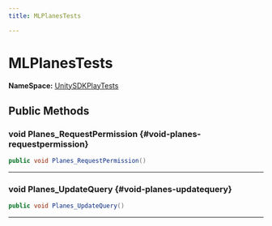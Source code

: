 ```yaml
---
title: MLPlanesTests

---
```


# MLPlanesTests



**NameSpace:** 
[UnitySDKPlayTests](/versioned_docs/version-31-Aug-2023/unity-api/api/UnitySDKPlayTests/UnitySDKPlayTests.md) 








## Public Methods

### void Planes_RequestPermission {#void-planes-requestpermission}

```csharp
public void Planes_RequestPermission()
```






-----------

### void Planes_UpdateQuery {#void-planes-updatequery}

```csharp
public void Planes_UpdateQuery()
```






-----------


